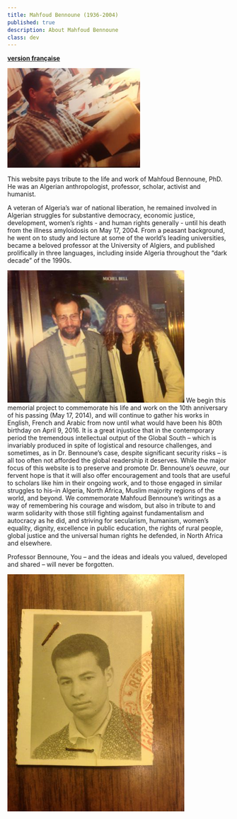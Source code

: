```yaml
---
title: Mahfoud Bennoune (1936-2004)
published: true
description: About Mahfoud Bennoune
class: dev
---
```

[**version française**](/about-fr/)

![](/assets/img/IMG_1353.jpg)


This website pays tribute to the life and work of Mahfoud Bennoune, PhD.  He was an Algerian anthropologist, professor, scholar, activist and humanist.  

A veteran of Algeria’s war of national liberation, he remained involved in Algerian struggles for substantive democracy, economic justice, development, women’s rights - and human rights generally - until his death from the illness amyloidosis on May 17, 2004.  From a peasant background, he went on to study and lecture at some of the world’s leading universities, became a beloved professor at the University of Algiers, and published prolifically in three languages, including inside Algeria throughout the “dark decade” of the 1990s.


![](/assets/img/IMG_1360.jpg) We begin this memorial project to commemorate his life and work on the 10th anniversary of his passing (May 17, 2014), and will continue to gather his works in English, French and Arabic from now until what would have been his 80th birthday on April 9, 2016.  It is a great injustice that in the contemporary period the tremendous intellectual output of the Global South – which is invariably produced in spite of logistical and resource challenges, and sometimes, as in Dr. Bennoune’s case, despite significant security risks – is all too often not afforded the global readership it deserves.  While the major focus of this website is to preserve and promote Dr. Bennoune’s *oeuvre*, our fervent hope is that it will also offer encouragement and tools that are useful to scholars like him in their ongoing work, and to those engaged in similar struggles to his–in Algeria, North Africa, Muslim majority regions of the world, and beyond.  We commemorate Mahfoud Bennoune’s writings as a way of remembering his courage and wisdom, but also in tribute to and warm solidarity with those still fighting against fundamentalism and autocracy as he did, and striving for secularism, humanism, women’s equality, dignity, excellence in public education, the rights of rural people, global justice and the universal human rights he defended, in North Africa and elsewhere.


Professor Bennoune, You – and the ideas and ideals you valued, developed and shared – will never be forgotten.


![](/assets/img/IMG_1362.jpg)
